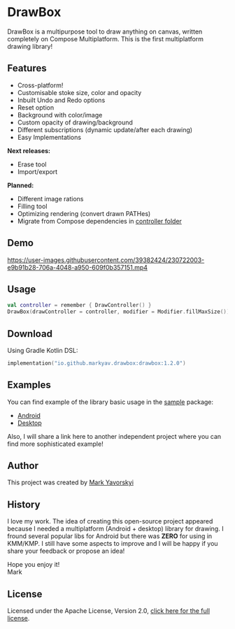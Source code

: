 # DrawBox
DrawBox is a multipurpose tool to draw anything on canvas, written completely on Compose Multiplatform.
This is the first multiplatform drawing library!

## Features

- Cross-platform!
- Customisable stoke size, color and opacity
- Inbuilt Undo and Redo options
- Reset option
- Background with color/image
- Custom opacity of drawing/background
- Different subscriptions (dynamic update/after each drawing)
- Easy Implementations

**Next releases:**
- Erase tool
- Import/export


**Planned:**
- Different image rations
- Filling tool
- Optimizing rendering (convert drawn PATHes)
- Migrate from Compose dependencies in [controller folder](drawbox/src/commonMain/kotlin/io/github/markyav/drawbox/controller)

## Demo

https://user-images.githubusercontent.com/39382424/230722003-e9b91b28-706a-4048-a950-609f0b357151.mp4

## Usage

```kotlin
val controller = remember { DrawController() }
DrawBox(drawController = controller, modifier = Modifier.fillMaxSize())
```

## Download

Using Gradle Kotlin DSL:
```kotlin
implementation("io.github.markyav.drawbox:drawbox:1.2.0")
```

## Examples

You can find example of the library basic usage in the [sample](sample) package:
- [Android](sample/android/src/main/java/io/github/markyav/drawbox/android/MainActivity.kt)
- [Desktop](sample/desktop/src/jvmMain/kotlin/Main.kt)

Also, I will share a link here to another independent project where you can find more sophisticated example!

## Author
This project was created by [Mark Yavorskyi](https://www.linkedin.com/in/mark-yavorskyi/)

## History
I love my work.
The idea of creating this open-source project appeared because I needed a multiplatform (Android + desktop) library for drawing.
I fround several popular libs for Android but there was **ZERO** for using in KMM/KMP.
I still have some aspects to improve and I will be happy if you share your feedback or propose an idea!

Hope you enjoy it! \
Mark

## License

Licensed under the Apache License, Version 2.0, [click here for the full license](LICENSE.txt).
